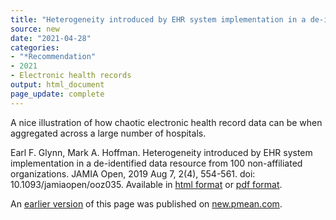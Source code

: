 ```yaml
---
title: "Heterogeneity introduced by EHR system implementation in a de-identified data resource from 100 non-affiliated organizations"
source: new
date: "2021-04-28"
categories:
- "*Recommendation"
- 2021
- Electronic health records
output: html_document
page_update: complete
---
```


A nice illustration of how chaotic electronic health record data can be when aggregated across a large number of hospitals.

<!--more-->

Earl F. Glynn, Mark A. Hoffman. Heterogeneity introduced by EHR system implementation in a de-identified data resource from 100 non-affiliated organizations. JAMIA Open, 2019 Aug 7, 2(4), 554-561. doi: 10.1093/jamiaopen/ooz035. Available in [html format][gly01] or [pdf format][gly02].

[gly01]: https://www.ncbi.nlm.nih.gov/pmc/articles/PMC6993994/
[gly02]: https://www.ncbi.nlm.nih.gov/pmc/articles/PMC6993994/pdf/ooz035.pdf

An [earlier version][sim2] of this page was published on [new.pmean.com][sim1].

[sim1]: http://new.pmean.com
[sim2]: http://new.pmean.com/ehr-heterogeneity/
